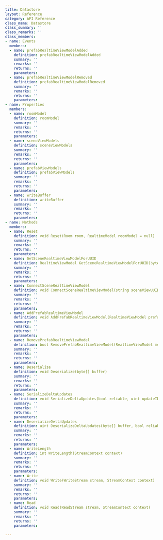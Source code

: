 ```yaml
---
title: Datastore
layout: Reference
category: API Reference
class_name: Datastore
class_summary: ''
class_remarks: ''
class_members:
- name: Events
  members:
  - name: prefabRealtimeViewModelAdded
    definition: prefabRealtimeViewModelAdded
    summary: ''
    remarks: ''
    returns: ''
    parameters: 
  - name: prefabRealtimeViewModelRemoved
    definition: prefabRealtimeViewModelRemoved
    summary: ''
    remarks: ''
    returns: ''
    parameters: 
- name: Properties
  members:
  - name: roomModel
    definition: roomModel
    summary: ''
    remarks: ''
    returns: ''
    parameters: 
  - name: sceneViewModels
    definition: sceneViewModels
    summary: ''
    remarks: ''
    returns: ''
    parameters: 
  - name: prefabViewModels
    definition: prefabViewModels
    summary: ''
    remarks: ''
    returns: ''
    parameters: 
  - name: writeBuffer
    definition: writeBuffer
    summary: ''
    remarks: ''
    returns: ''
    parameters: 
- name: Methods
  members:
  - name: Reset
    definition: void Reset(Room room, RealtimeModel roomModel = null)
    summary: ''
    remarks: ''
    returns: ''
    parameters: 
  - name: GetSceneRealtimeViewModelForUUID
    definition: RealtimeViewModel GetSceneRealtimeViewModelForUUID(byte[] sceneViewUUID)
    summary: ''
    remarks: ''
    returns: ''
    parameters: 
  - name: ConnectSceneRealtimeViewModel
    definition: void ConnectSceneRealtimeViewModel(string sceneViewUUID, RealtimeViewModel sceneViewViewModel, Action<bool, RealtimeViewModel> completionHandler)
    summary: ''
    remarks: ''
    returns: ''
    parameters: 
  - name: AddPrefabRealtimeViewModel
    definition: void AddPrefabRealtimeViewModel(RealtimeViewModel prefabViewModel)
    summary: ''
    remarks: ''
    returns: ''
    parameters: 
  - name: RemovePrefabRealtimeViewModel
    definition: bool RemovePrefabRealtimeViewModel(RealtimeViewModel model)
    summary: ''
    remarks: ''
    returns: ''
    parameters: 
  - name: Deserialize
    definition: void Deserialize(byte[] buffer)
    summary: ''
    remarks: ''
    returns: ''
    parameters: 
  - name: SerializeDeltaUpdates
    definition: void SerializeDeltaUpdates(bool reliable, uint updateID, double roomTime)
    summary: ''
    remarks: ''
    returns: ''
    parameters: 
  - name: DeserializeDeltaUpdates
    definition: uint DeserializeDeltaUpdates(byte[] buffer, bool reliable, bool updateIsFromUs, double currentRoomTime)
    summary: ''
    remarks: ''
    returns: ''
    parameters: 
  - name: WriteLength
    definition: int WriteLength(StreamContext context)
    summary: ''
    remarks: ''
    returns: ''
    parameters: 
  - name: Write
    definition: void Write(WriteStream stream, StreamContext context)
    summary: ''
    remarks: ''
    returns: ''
    parameters: 
  - name: Read
    definition: void Read(ReadStream stream, StreamContext context)
    summary: ''
    remarks: ''
    returns: ''
    parameters: 

---
```

